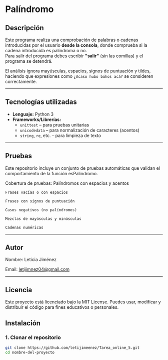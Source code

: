# Palíndromo

## Descripción

Este programa realiza una comprobación de palabras o cadenas introducidas por el usuario **desde la consola**, donde comprueba si la cadena introducida es palíndroma o no.  
Para salir del programa debes escribir **"salir"** (sin las comillas) y el programa se detendrá.

El análisis ignora mayúsculas, espacios, signos de puntuación y tildes, haciendo que expresiones como `¿Acaso hubo búhos acá?` se consideren correctamente.

---

## Tecnologías utilizadas

- **Lenguaje:** Python 3
- **Frameworks/Librerías:**
  - `unittest` – para pruebas unitarias
  - `unicodedata` – para normalización de caracteres (acentos)
  - `string`, `re`, etc. – para limpieza de texto

---

## Pruebas

Este repositorio incluye un conjunto de pruebas automáticas que validan el comportamiento de la función esPalindromo.

Cobertura de pruebas:
    Palíndromos con espacios y acentos

    Frases vacías o con espacios

    Frases con signos de puntuación

    Casos negativos (no palíndromos)

    Mezclas de mayúsculas y minúsculas

    Cadenas numéricas

---

## Autor

Nombre: Leticia Jiménez

Email: letijimnez04@gmail.com

---

## Licencia

Este proyecto está licenciado bajo la MIT License.
Puedes usar, modificar y distribuir el código para fines educativos o personales.

## Instalación

### 1. Clonar el repositorio

```bash
git clone https://github.com/letijimeenez/Tarea_online_5.git
cd nombre-del-proyecto




